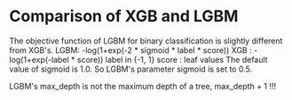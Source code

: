 # Comparison of XGB and LGBM

The objective function of LGBM for binary classification is slightly different from XGB's.
LGBM: -log(1+exp(-2 * sigmoid * label * score))
XGB : -log(1+exp(-label * score))
  label in {-1, 1}
  score : leaf values
  The default value of sigmoid is 1.0.
So LGBM's parameter sigmoid is set to 0.5.

LGBM's max_depth is not the maximum depth of a tree, max_depth + 1 !!!
